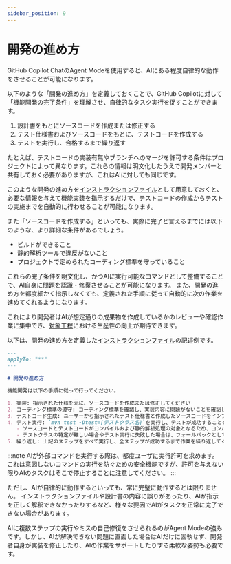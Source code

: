 ```yaml
---
sidebar_position: 9
---
```


# 開発の進め方

GitHub Copilot ChatのAgent Modeを使用すると、AIにある程度自律的な動作をさせることが可能になります。

以下のような「開発の進め方」を定義しておくことで、GitHub Copilotに対して「機能開発の完了条件」を理解させ、自律的なタスク実行を促すことができます。

1. 設計書をもとにソースコードを作成または修正する
2. テスト仕様書およびソースコードをもとに、テストコードを作成する
3. テストを実行し、合格するまで繰り返す

たとえば、テストコードの実装有無やブランチへのマージを許可する条件はプロジェクトによって異なります。これらの情報は明文化したうえで開発メンバーと共有しておく必要がありますが、これはAIに対しても同じです。

このような開発の進め方を[インストラクションファイル](../../shared-instructions-prompts)として用意しておくと、必要な情報を与えて機能実装を指示するだけで、テストコードの作成からテストの実施までを自動的に行わせることが可能になります。

また「ソースコードを作成する」といっても、実際に完了と言えるまでには以下のような、より詳細な条件があるでしょう。

- ビルドができること
- 静的解析ツールで違反がないこと
- プロジェクトで定められたコーディング標準を守っていること

これらの完了条件を明文化し、かつAIに実行可能なコマンドとして整備することで、AI自身に問題を認識・修復させることが可能になります。
また、開発の進め方を都度細かく指示しなくても、定義された手順に従って自動的に次の作業を進めてくれるようになります。

これにより開発者はAIが想定通りの成果物を作成しているかのレビューや確認作業に集中でき、[対象工程](../../../target-process)における生産性の向上が期待できます。

以下は、開発の進め方を定義した[インストラクションファイル](../../shared-instructions-prompts)の記述例です。

```markdown
---
applyTo: "**"
---

# 開発の進め方

機能開発は以下の手順に従って行ってください。

1. 実装: 指示された仕様を元に、ソースコードを作成または修正してください
2. コーディング標準の遵守: コーディング標準を確認し、実装内容に問題がないことを確認してください
3. テストコード生成: ユーザーから指示されたテスト仕様書と作成したソースコードをインプットにして、テストコードを作成または修正してください
4. テスト実行: `mvn test -Dtest=[テストクラス名]`を実行し、テストが成功することを確認してください
   - ソースコードとテストコードがコンパイルおよび静的解析処理の対象となるため、コンパイルエラーや静的解析違反とならないことを確認してください
   - テストクラスの特定が難しい場合やテスト実行に失敗した場合は、フォールバックとして`mvn test`の実行を試みてください
5. 繰り返し: 上記のステップをすべて実行し、全ステップが成功するまで作業を繰り返してください
```

:::note
AIが外部コマンドを実行する際は、都度ユーザに実行許可を求めます。
これは意図しないコマンドの実行を防ぐための安全機能ですが、許可を与えない限りAIのタスクはそこで停止することに注意してください。
:::

ただし、AIが自律的に動作するといっても、常に完璧に動作するとは限りません。
インストラクションファイルや設計書の内容に誤りがあったり、AIが指示を正しく解釈できなかったりするなど、様々な要因でAIがタスクを正常に完了できない場合があります。

AIに複数ステップの実行やミスの自己修復をさせられるのがAgent Modeの強みです。しかし、AIが解決できない問題に直面した場合はAIだけに固執せず、開発者自身が実装を修正したり、AIの作業をサポートしたりする柔軟な姿勢も必要です。
